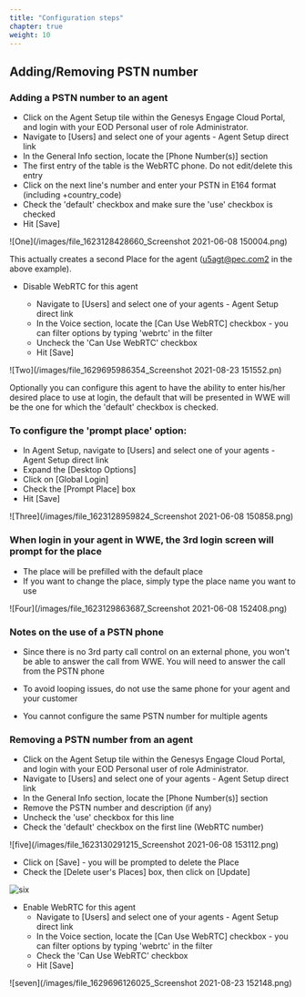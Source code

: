 ```yaml
---
title: "Configuration steps"
chapter: true
weight: 10
---
```


## Adding/Removing PSTN number

### Adding a PSTN number to an agent

- Click on the Agent Setup tile within the Genesys Engage Cloud Portal, and login with your EOD Personal user of role Administrator. 
- Navigate to [Users] and select one of your agents - Agent Setup direct link
- In the General Info section, locate the [Phone Number(s)] section
- The first entry of the table is the WebRTC phone. Do not edit/delete this entry
- Click on the next line's number and enter your PSTN in E164 format (including +country_code)
- Check the 'default' checkbox and make sure the 'use' checkbox is checked
- Hit [Save]

 
![One](/images/file_1623128428660_Screenshot 2021-06-08 150004.png)


This actually creates a second Place for the agent (u5agt@pec.com2 in the above example).

- Disable WebRTC for this agent

     - Navigate to [Users] and select one of your agents - Agent Setup direct link
     - In the Voice section, locate the [Can Use WebRTC] checkbox - you can filter options by typing 'webrtc' in the filter
     - Uncheck the 'Can Use WebRTC' checkbox
     - Hit [Save]
       
       
![Two](/images/file_1629695986354_Screenshot 2021-08-23 151552.pn)


Optionally you can configure this agent to have the ability to enter his/her desired place to use at login, the default that will be presented in WWE will be the one for which the 'default' checkbox is checked.

### To configure  the 'prompt place' option:

- In Agent Setup, navigate to [Users] and select one of your agents - Agent Setup direct link
- Expand the [Desktop Options] 
- Click on [Global Login]
- Check the [Prompt Place] box
- Hit [Save]

![Three](/images/file_1623128959824_Screenshot 2021-06-08 150858.png)


### When login in your agent in WWE, the 3rd login screen will prompt for the place

- The place will be prefilled with the default place
- If you want to change the place, simply type the place name you want to use

![Four](/images/file_1623129863687_Screenshot 2021-06-08 152408.png)


### Notes on the use of a PSTN phone

- Since there is no 3rd party call control on an external phone, you won't be able to answer the call from WWE. You will need to answer the call from the PSTN phone

- To avoid looping issues, do not use the same phone for your agent and your customer

- You cannot configure the same PSTN number for multiple agents

### Removing a PSTN number from an agent

- Click on the Agent Setup tile within the Genesys Engage Cloud Portal, and login with your EOD Personal user of role Administrator. 
- Navigate to [Users] and select one of your agents - Agent Setup direct link
- In the General Info section, locate the [Phone Number(s)] section
- Remove the PSTN number and description (if any)
- Uncheck the 'use' checkbox for this line
- Check the 'default' checkbox on the first line (WebRTC number)

![five](/images/file_1623130291215_Screenshot 2021-06-08 153112.png)

- Click on [Save] - you will be prompted to delete the Place
- Check the [Delete user's Places] box, then click on [Update]

![six](/images/file_1623131610211_a_delete_place.png)


- Enable WebRTC for this agent
   - Navigate to [Users] and select one of your agents - Agent Setup direct link
   - In the Voice section, locate the [Can Use WebRTC] checkbox - you can filter options by typing 'webrtc' in the filter
   - Check the 'Can Use WebRTC' checkbox
   - Hit [Save]

![seven](/images/file_1629696126025_Screenshot 2021-08-23 152148.png)
